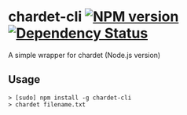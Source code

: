 # chardet-cli [![NPM version][npm-image]][npm-url] [![Dependency Status][depstat-image]][depstat-url]

A simple wrapper for chardet (Node.js version)

## Usage

```
> [sudo] npm install -g chardet-cli
> chardet filename.txt
```



[npm-url]: https://npmjs.org/package/chardet-cli
[npm-image]: https://badge.fury.io/js/chardet-cli.svg
[depstat-url]: https://david-dm.org/FrankFang/chardet-cli
[depstat-image]: https://david-dm.org/FrankFang/chardet-cli.svg
